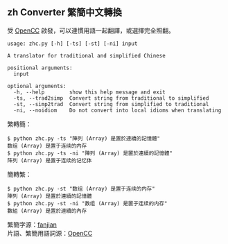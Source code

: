 ## zh Converter 繁簡中文轉換

受 [OpenCC](https://github.com/BYVoid/OpenCC) 啟發，可以連慣用語一起翻譯，或選擇完全照翻。

```
usage: zhc.py [-h] [-ts] [-st] [-ni] input

A translator for traditional and simplified Chinese

positional arguments:
  input

optional arguments:
  -h, --help        show this help message and exit
  -ts, --trad2simp  Convert string from traditional to simplified
  -st, --simp2trad  Convert string from simplified to traditional
  -ni, --noidiom    Do not convert into local idioms when translating
```

繁轉簡：

```
$ python zhc.py -ts "陣列 (Array) 是置於連續的記憶體"
数组 (Array) 是置于连续的内存
$ python zhc.py -ts -ni "陣列 (Array) 是置於連續的記憶體"
阵列 (Array) 是置于连续的记忆体
```

簡轉繁：

```
$ python zhc.py -st "数组 (Array) 是置于连续的内存"
陣列 (Array) 是置於連續的記憶體
$ python zhc.py -st -ni "数组 (Array) 是置于连续的内存"
數組 (Array) 是置於連續的內存
```

繁簡字源：[fanjian](https://github.com/kfcd/fanjian)  
片語、繁簡用語詞源：[OpenCC](https://github.com/BYVoid/OpenCC)